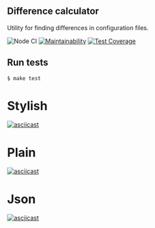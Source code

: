 
## Difference calculator

Utility for finding differences in configuration files.


![Node CI](https://github.com/mom4uk/backend-project-lvl2/workflows/Node%20CI/badge.svg)
[![Maintainability](https://api.codeclimate.com/v1/badges/5ac1ebbc8f38cc9a5495/maintainability)](https://codeclimate.com/github/mom4uk/backend-project-2/maintainability)
[![Test Coverage](https://api.codeclimate.com/v1/badges/5ac1ebbc8f38cc9a5495/test_coverage)](https://codeclimate.com/github/mom4uk/backend-project-2/test_coverage)

## Run tests

```sh
$ make test
```
# Stylish
[![asciicast](https://asciinema.org/a/qxqdM3okzssyX7M0p7XViM38S.svg)](https://asciinema.org/a/qxqdM3okzssyX7M0p7XViM38S)

# Plain
[![asciicast](https://asciinema.org/a/kpfKL5sUUwEZzp4VVLb8CyjyC.svg)](https://asciinema.org/a/kpfKL5sUUwEZzp4VVLb8CyjyC)

# Json
[![asciicast](https://asciinema.org/a/WBwETH9zNjpYFl4DNesZrpg0Y.svg)](https://asciinema.org/a/WBwETH9zNjpYFl4DNesZrpg0Y)
